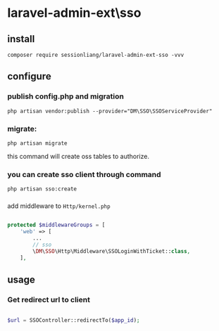 # laravel-admin-ext\sso

## install

`composer require sessionliang/laravel-admin-ext-sso -vvv`

## configure

### publish config.php and migration

`php artisan vendor:publish --provider="DM\SSO\SSOServiceProvider"`

### migrate:

`php artisan migrate`

this command will create oss tables to authorize.

### you can create sso client through command

`php artisan sso:create`

### 

add middleware to `Http/kernel.php`

```php

protected $middlewareGroups = [
    'web' => [
        ...
        // sso 
        \DM\SSO\Http\Middleware\SSOLoginWithTicket::class,
    ],
```

## usage

### Get redirect url to client

```php

$url = SSOController::redirectTo($app_id);

```


